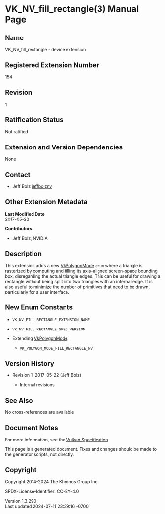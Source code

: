 # VK_NV_fill_rectangle(3) Manual Page

## Name

VK_NV_fill_rectangle - device extension



## <a href="#_registered_extension_number" class="anchor"></a>Registered Extension Number

154

## <a href="#_revision" class="anchor"></a>Revision

1

## <a href="#_ratification_status" class="anchor"></a>Ratification Status

Not ratified

## <a href="#_extension_and_version_dependencies" class="anchor"></a>Extension and Version Dependencies

None

## <a href="#_contact" class="anchor"></a>Contact

- Jeff Bolz <a
  href="https://github.com/KhronosGroup/Vulkan-Docs/issues/new?body=%5BVK_NV_fill_rectangle%5D%20@jeffbolznv%0A*Here%20describe%20the%20issue%20or%20question%20you%20have%20about%20the%20VK_NV_fill_rectangle%20extension*"
  target="_blank" rel="nofollow noopener"><em></em>jeffbolznv</a>

## <a href="#_other_extension_metadata" class="anchor"></a>Other Extension Metadata

**Last Modified Date**  
2017-05-22

**Contributors**  
- Jeff Bolz, NVIDIA

## <a href="#_description" class="anchor"></a>Description

This extension adds a new [VkPolygonMode](https://registry.khronos.org/vulkan/specs/1.3-extensions/man/html/VkPolygonMode.html) `enum`
where a triangle is rasterized by computing and filling its axis-aligned
screen-space bounding box, disregarding the actual triangle edges. This
can be useful for drawing a rectangle without being split into two
triangles with an internal edge. It is also useful to minimize the
number of primitives that need to be drawn, particularly for a user
interface.

## <a href="#_new_enum_constants" class="anchor"></a>New Enum Constants

- `VK_NV_FILL_RECTANGLE_EXTENSION_NAME`

- `VK_NV_FILL_RECTANGLE_SPEC_VERSION`

- Extending [VkPolygonMode](https://registry.khronos.org/vulkan/specs/1.3-extensions/man/html/VkPolygonMode.html):

  - `VK_POLYGON_MODE_FILL_RECTANGLE_NV`

## <a href="#_version_history" class="anchor"></a>Version History

- Revision 1, 2017-05-22 (Jeff Bolz)

  - Internal revisions

## <a href="#_see_also" class="anchor"></a>See Also

No cross-references are available

## <a href="#_document_notes" class="anchor"></a>Document Notes

For more information, see the <a
href="https://registry.khronos.org/vulkan/specs/1.3-extensions/html/vkspec.html#VK_NV_fill_rectangle"
target="_blank" rel="noopener">Vulkan Specification</a>

This page is a generated document. Fixes and changes should be made to
the generator scripts, not directly.

## <a href="#_copyright" class="anchor"></a>Copyright

Copyright 2014-2024 The Khronos Group Inc.

SPDX-License-Identifier: CC-BY-4.0

Version 1.3.290  
Last updated 2024-07-11 23:39:16 -0700
